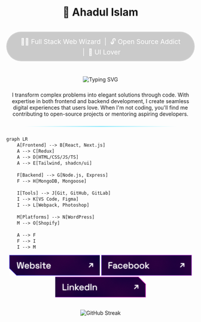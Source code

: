 <div align="center">
  <!-- 🔥 Animated Gradient Name -->
  <h1>
   👨 Ahadul Islam 
  </h1>

  <!-- 🔧 Tagline / Identity Badge -->
  <div style="border: 2px solid rgba(255, 255, 255, 0.15); border-radius: 50px; padding: 12px 30px; display: inline-block; margin: 1rem 0; background: rgba(0,0,0,0.2); backdrop-filter: blur(6px); color: #fff;">
    <h3 style="margin: 0; font-weight: 400; display: flex; align-items: center; gap: 10px; font-size: 1.1rem;">
      👨‍💻 Full Stack Web Wizard &nbsp;|&nbsp; 🔓 Open Source Addict &nbsp;|&nbsp; 🎨 UI Lover
    </h3>
  </div>

  <!-- ⚡ Typing Animation -->
  <div style="margin: 1.5rem 0;">
    <img src="https://readme-typing-svg.demolab.com?font=Fira+Code&size=24&duration=3000&pause=1500&color=00FFF0&center=true&vCenter=true&width=850&lines=Building+products+that+feel+magic+%F0%9F%94%AE;MERN+stack+dev+with+a+passion+for+UX+%26+performance;From+pixel+to+production+with+clean+code;Firebase+Auth%2C+Stripe+Pay%2C+Tailwind+perfection;Always+learning%2C+always+shipping+%F0%9F%9A%80" alt="Typing SVG" />
  </div>
</div>

  <!-- Quick Intro Blurb -->
  <p align="center">
    I transform complex problems into elegant solutions through code. With expertise in both frontend and backend development, I create seamless digital experiences that users love. When I'm not coding, you'll find me contributing to open-source projects or mentoring aspiring developers.
  </p>

  <!-- Animated Border Separator -->
  <div style="height: 2px; width: 80%; margin: 1.5rem auto; background: linear-gradient(90deg, transparent, rgba(0,209,255,0.5), transparent); animation: borderPulse 3s ease infinite;"></div>
</div>

```mermaid
graph LR
    A[Frontend] --> B[React, Next.js]
    A --> C[Redux]
    A --> D[HTML/CSS/JS/TS]
    A --> E[Tailwind, shadcn/ui]
    
    F[Backend] --> G[Node.js, Express]
    F --> H[MongoDB, Mongoose]
    
    I[Tools] --> J[Git, GitHub, GitLab]
    I --> K[VS Code, Figma]
    I --> L[Webpack, Photoshop]
    
    M[Platforms] --> N[WordPress]
    M --> O[Shopify]
    
    A --> F
    F --> I
    I --> M

```
<p align="center">
  <a href="https://ahadul-portfolio.vercel.app" target="_blank"><img height="55" src="./images/icons/website.png" alt="Website"/></a>
  <a href="https://www.facebook.com/devahadul" target="_blank"><img height="55" src="./images/icons/facebook.png" alt="Facebook"/></a>
  <a href="https://www.linkedin.com/in/ahadaulislam/" target="_blank"><img height="55" src="./images/icons/linkedin.png" alt="LinkedIn"/></a>
</p>
<div align="center" style="display: flex; flex-wrap: wrap; justify-content: center; gap: 20px; margin: 30px 0;"> <img src="https://github-readme-streak-stats.herokuapp.com/?user=itsahadul99&theme=radical&hide_border=true" alt="GitHub Streak" style="max-width: 48%;"/> </div>
